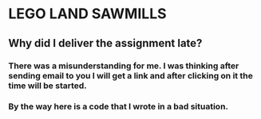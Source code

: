 # LEGO LAND SAWMILLS

## Why did I deliver the assignment late?

### There was a misunderstanding for me. I was thinking after sending email to you I will get a link and after clicking on it the time will be started.

### By the way here is a code that I wrote in a bad situation. 
